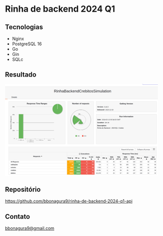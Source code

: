 # Rinha de backend 2024 Q1

## Tecnologias

- Nginx
- PostgreSQL 16
- Go
- Gin
- SQLc

## Resultado

![gatling results](./gatling-result.png)

## Repositório

<https://github.com/bbonagura9/rinha-de-backend-2024-q1-api>

## Contato

<bbonagura9@gmail.com>
